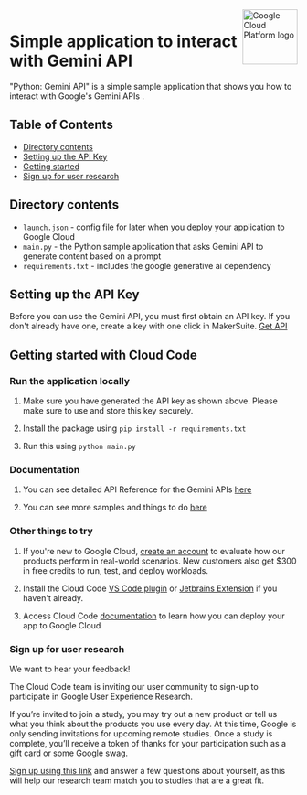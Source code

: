 <img src="https://avatars2.githubusercontent.com/u/2810941?v=3&s=96" alt="Google Cloud Platform logo" title="Google Cloud Platform" align="right" height="96" width="96"/>

# Simple application to interact with Gemini API

"Python: Gemini API" is a simple sample application that shows you how to interact with Google's Gemini APIs .

## Table of Contents

* [Directory contents](#directory-contents)
* [Setting up the API Key](#setting-up-the-api-key)
* [Getting started](#getting-started-with-vs-code)
* [Sign up for user research](#sign-up-for-user-research)

## Directory contents
* `launch.json` - config file for later when you deploy your application to Google Cloud 
* `main.py` - the Python sample application that asks Gemini API to generate content based on a prompt
* `requirements.txt` - includes the google generative ai dependency

## Setting up the API Key
Before you can use the Gemini API, you must first obtain an API key. If you don't already have one, create a key with one click in MakerSuite.
[Get API](https://makersuite.google.com/app/apikey)

## Getting started with Cloud Code

### Run the application locally 

1. Make sure you have generated the API key as shown above. Please make sure to use and store this key securely. 

1. Install the package using 
```pip install -r requirements.txt```

1. Run this using 
```python main.py```

### Documentation 
1. You can see detailed API Reference for the Gemini APIs [here](https://googledevai.google.com/api) 

1. You can see more samples and things to do [here](https://googledevai.google.com/tutorials/python_quickstart) 

### Other things to try 
    
1. If you're new to Google Cloud, [create an account](https://console.cloud.google.com/freetrial/signup/tos) to evaluate how our products perform in real-world scenarios. New customers also get $300 in free credits to run, test, and deploy workloads.

1. Install the Cloud Code [VS Code plugin](https://cloud.google.com/code/docs/vscode/install#installing) or [Jetbrains Extension](https://cloud.google.com/code/docs/intellij/install) if you haven't already.

1. Access Cloud Code [documentation](https://cloud.google.com/code/docs/) to learn how you can deploy your app to Google Cloud 

### Sign up for user research

We want to hear your feedback!

The Cloud Code team is inviting our user community to sign-up to participate in Google User Experience Research. 

If you’re invited to join a study, you may try out a new product or tell us what you think about the products you use every day. At this time, Google is only sending invitations for upcoming remote studies. Once a study is complete, you’ll receive a token of thanks for your participation such as a gift card or some Google swag. 

[Sign up using this link](https://google.qualtrics.com/jfe/form/SV_4Me7SiMewdvVYhL?reserved=1&utm_source=In-product&Q_Language=en&utm_medium=own_prd&utm_campaign=Q1&productTag=clou&campaignDate=January2021&referral_code=UXbT481079) and answer a few questions about yourself, as this will help our research team match you to studies that are a great fit.
